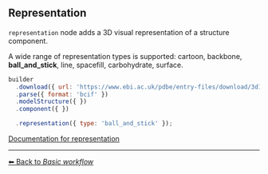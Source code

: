 ## Representation

`representation` node adds a 3D visual representation of a structure component.

A wide range of representation types is supported: cartoon, backbone, **ball_and_stick**, line, spacefill, carbohydrate, surface.

```js
builder
  .download({ url: 'https://www.ebi.ac.uk/pdbe/entry-files/download/3d11.bcif' })
  .parse({ format: 'bcif' })
  .modelStructure({ })
  .component({ })

  .representation({ type: 'ball_and_stick' });
```

[Documentation for representation](https://molstar.org/mol-view-spec-docs/tree-schema/#representation)

---

[&#x2B05; Back to *Basic workflow*](#intro)
